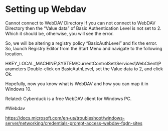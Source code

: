 # Setting up Webdav

Cannot connect to WebDAV Directory
If you can not connect to WebDAV Directory then the “Value data” of Basic Authentication Level is not set to 2. Which it should be, otherwise, you will see the error.

So, we will be altering a registry policy “BasicAuthLevel” and fix the error. So, launch Registry Editor from the Start Menu and navigate to the following location.

HKEY_LOCAL_MACHINE\SYSTEM\CurrentControlSet\Services\WebClient\Parameters
Double-click on BasicAuthLevel, set the Value data to 2, and click Ok.

Hopefully, now you know what is WebDAV and how you can map it in Windows 10.

Related: Cyberduck is a free WebDAV client for Windows PC.

#Webdav

https://docs.microsoft.com/en-us/troubleshoot/windows-server/networking/credentials-prompt-access-webdav-fqdn-sites
